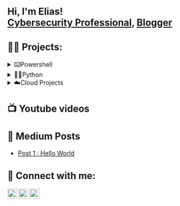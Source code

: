 <h2>Hi, I'm Elias! <br/><a 
href="https://www.linkedin.com/in/elias-mohamed-961554177/">Cybersecurity Professional</a>, <a 
href="https://medium.com/@EliasMo">Blogger</a></h2>

<h2>🐱‍💻 Projects:</h2>

<details Powershell>
<summary>⌨️Powershell </summary>

  
</details>

<details python>
  <summary>🐍🤖Python</summary>
  
- [To Do List App](https://github.com/EliasMo/to-do-list-app)
  
</details>

<details Cloud Projects>
<summary>☁️Cloud Projects</summary>

  
</details>

<h2>📺 Youtube videos </h2>



<h2> 📖 Medium Posts </h2>

- [ Post 1 : Hello World ](https://medium.com/@EliasMo/the-first-few-posts-are-always-interesting-e98deed358c0)


<h2> 🤳 Connect with me:</h2>

<!-- [<img align="left" alt=Elias | YouTube" width="22px" src="https://cdn.jsdelivr.net/npm/simple-icons@v3/icons/youtube.svg" />][youtube] -->
[<img align="left" alt="Elias | Twitter" width="22px" src="https://cdn.jsdelivr.net/npm/simple-icons@v3/icons/twitter.svg" />][twitter]
[<img align="left" alt="Elias | LinkedIn" width="22px" src="https://cdn.jsdelivr.net/npm/simple-icons@v3/icons/linkedin.svg" />][linkedin]
[<img align="left" alt="Elias | Instagram" width="22px" src="https://cdn.jsdelivr.net/npm/simple-icons@v3/icons/instagram.svg" />][instagram]

[twitter]: https://twitter.com/GeneralBlackBrd
[instagram]: https://www.instagram.com/elias_mohamedd/?hl=en
[linkedin]: https://www.linkedin.com/in/elias-mohamed-961554177/

<!--
 is a ✨ _special_ ✨ repository because its `README.md` (this file) appears on your GitHub profile.

Here are some ideas to get you started:

- 🔭 I’m currently working on ...
- 🌱 I’m currently learning ...
- 👯 I’m looking to collaborate on ...
- 🤔 I’m looking for help with ...
- 💬 Ask me about ...
- 📫 How to reach me: ...
- 😄 Pronouns: ...
- ⚡ Fun fact: ...
-->
